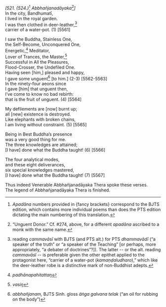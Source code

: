 *\[521. {524.}*[^1] *Abbhañjanadāyaka*[^2]*\]*  
In the city, Bandhumatī,  
I lived in the royal garden.  
I was then clothed in deer-leather,[^3]  
carrier of a water-pot. (1) \[5561\]

I saw the Buddha, Stainless One,  
the Self-Become, Unconquered One,  
Energetic,[^4] Meditator,  
Lover of Trances, the Master,[^5]  
Successful in All the Pleasures,  
Flood-Crosser, the Undefiled One.  
Having seen \[him,\] pleased and happy,  
I gave some unguent[^6] \[to him.\] (2-3) \[5562-5563\]  
In the ninety-four aeons since  
I gave \[him\] that unguent then,  
I’ve come to know no bad rebirth:  
that is the fruit of unguent. (4) \[5564\]

My defilements are \[now\] burnt up;  
all \[new\] existence is destroyed.  
Like elephants with broken chains,  
I am living without constraint. (5) \[5565\]

Being in Best Buddha’s presence  
was a very good thing for me.  
The three knowledges are attained;  
\[I have\] done what the Buddha taught! (6) \[5566\]

The four analytical modes,  
and these eight deliverances,  
six special knowledges mastered,  
\[I have\] done what the Buddha taught! (7) \[5567\]

Thus indeed Venerable Abbhañjanadāyaka Thera spoke these verses.  
The legend of Abbhañjanadāyaka Thera is finished.

[^1]: *Apadāna* numbers provided in {fancy brackets} correspond to the BJTS edition, which contains more individual poems than does the PTS edition dictating the main numbering of this translation.

[^2]: “Unguent Donor.” Cf. \#274, above, for a different *apadāna* ascribed to a monk with the same name.

[^3]: reading *cammavāsī* with BJTS (and PTS alt.) for PTS *dhammavādī* (“a speaker of the truth” or “a speaker of the Teaching” \[or perhaps, more appropriately, “a debater of doctrines”?\]). The latter -- or the alt. reading *cammavāsī --* is preferable given the other epithet applied to the protagonist here, “carrier of a water-pot (*kamaṇḍaludharo*),” which like the deer-leather robe is a distinctive mark of non-Buddhist adepts.

[^4]: *padhānapahitattaŋ*

[^5]: *vasiŋ*

[^6]: *abbhañjanam,* BJTS Sinh. gloss *äṅga galvana telak* (“an oil for rubbing on the body”)
